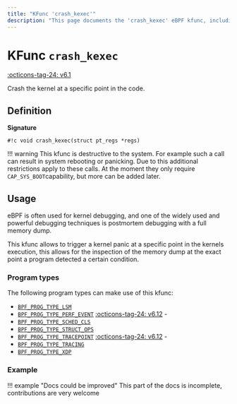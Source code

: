 ```yaml
---
title: "KFunc 'crash_kexec'"
description: "This page documents the 'crash_kexec' eBPF kfunc, including its definition, usage, program types that can use it, and examples."
---
```

# KFunc `crash_kexec`

<!-- [FEATURE_TAG](crash_kexec) -->
[:octicons-tag-24: v6.1](https://github.com/torvalds/linux/commit/133790596406ce2658f0864eb7eac64987c2b12f)
<!-- [/FEATURE_TAG] -->

Crash the kernel at a specific point in the code.

## Definition

**Signature**

<!-- [KFUNC_DEF] -->
`#!c void crash_kexec(struct pt_regs *regs)`

!!! warning
	This kfunc is destructive to the system. For example such a call can result in system rebooting or panicking. 
	Due to this additional restrictions apply to these calls. At the moment they only require `CAP_SYS_BOOT`capability, 
	but more can be added later.
<!-- [/KFUNC_DEF] -->

## Usage

eBPF is often used for kernel debugging, and one of the widely used and
powerful debugging techniques is postmortem debugging with a full memory dump.

This kfunc allows to trigger a kernel panic at a specific point in the kernels 
execution, this allows for the inspection of the memory dump at the exact point
a program detected a certain condition.

### Program types

The following program types can make use of this kfunc:

<!-- [KFUNC_PROG_REF] -->
- [`BPF_PROG_TYPE_LSM`](../program-type/BPF_PROG_TYPE_LSM.md)
- [`BPF_PROG_TYPE_PERF_EVENT`](../program-type/BPF_PROG_TYPE_PERF_EVENT.md) [:octicons-tag-24: v6.12](https://github.com/torvalds/linux/commit/bc638d8cb5be813d4eeb9f63cce52caaa18f3960) - 
- [`BPF_PROG_TYPE_SCHED_CLS`](../program-type/BPF_PROG_TYPE_SCHED_CLS.md)
- [`BPF_PROG_TYPE_STRUCT_OPS`](../program-type/BPF_PROG_TYPE_STRUCT_OPS.md)
- [`BPF_PROG_TYPE_TRACEPOINT`](../program-type/BPF_PROG_TYPE_TRACEPOINT.md) [:octicons-tag-24: v6.12](https://github.com/torvalds/linux/commit/bc638d8cb5be813d4eeb9f63cce52caaa18f3960) - 
- [`BPF_PROG_TYPE_TRACING`](../program-type/BPF_PROG_TYPE_TRACING.md)
- [`BPF_PROG_TYPE_XDP`](../program-type/BPF_PROG_TYPE_XDP.md)
<!-- [/KFUNC_PROG_REF] -->

### Example

!!! example "Docs could be improved"
    This part of the docs is incomplete, contributions are very welcome

